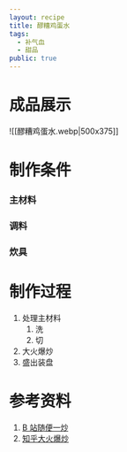 ```yaml
---
layout: recipe
title: 醪糟鸡蛋水
tags:
  - 补气血
  - 甜品
public: true
---
```


# 成品展示

![[醪糟鸡蛋水.webp|500x375]]

# 制作条件

### 主材料

### 调料

### 炊具

# 制作过程

1. 处理主材料
   1. 洗
   2. 切
2. 大火爆炒
3. 盛出装盘

# 参考资料

1. [B 站随便一炒](https://www.bilibili.com/)
2. [知乎大火爆炒](https://www.zhihu.com/explore)
